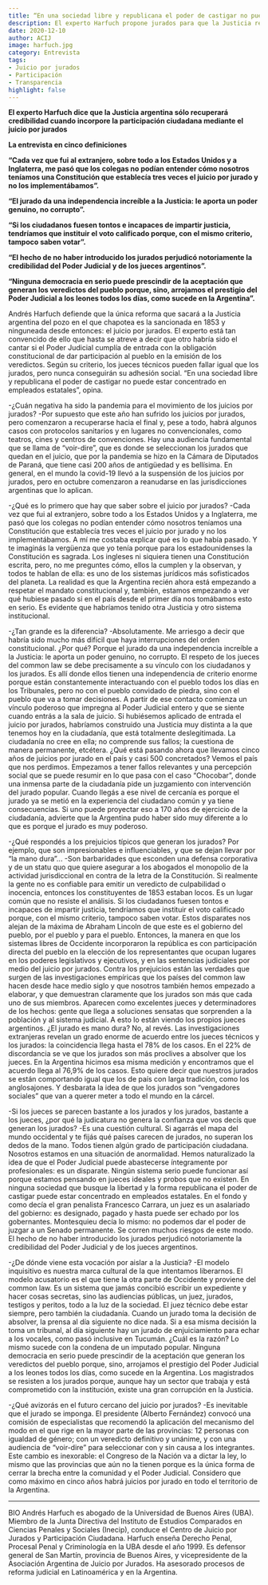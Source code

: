 ```yaml
---
title: “En una sociedad libre y republicana el poder de castigar no puede estar concentrado en empleados estatales”
description: El experto Harfuch propone jurados para que la Justicia recupere credibilidad.
date: 2020-12-10
author: ACIJ
image: harfuch.jpg
category: Entrevista
tags:
- Juicio por jurados
- Participación
- Transparencia
highlight: false
---
```



**El experto Harfuch dice que la Justicia argentina sólo recuperará credibilidad cuando incorpore la participación ciudadana mediante el juicio por jurados**

**La entrevista en cinco definiciones**

**“Cada vez que fui al extranjero, sobre todo a los Estados Unidos y a Inglaterra, me pasó que los colegas no podían entender cómo nosotros teníamos una Constitución que establecía tres veces el juicio por jurado y no los implementábamos”.** 

**“El jurado da una independencia increíble a la Justicia: le aporta un poder genuino, no corrupto”.**

**“Si los ciudadanos fuesen tontos e incapaces de impartir justicia, tendríamos que instituir el voto calificado porque, con el mismo criterio, tampoco saben votar”.**

**“El hecho de no haber introducido los jurados perjudicó notoriamente la credibilidad del Poder Judicial y de los jueces argentinos”.** 

**“Ninguna democracia en serio puede prescindir de la aceptación que generan los veredictos del pueblo porque, sino, arrojamos el prestigio del Poder Judicial a los leones todos los días, como sucede en la Argentina”.**




Andrés Harfuch defiende que la única reforma que sacará a la Justicia argentina del pozo en el que chapotea es la sancionada en 1853 y ninguneada desde entonces: el juicio por jurados. El experto está tan convencido de ello que hasta se atreve a decir que otro habría sido el cantar si el Poder Judicial cumplía de entrada con la obligación constitucional de dar participación al pueblo en la emisión de los veredictos. Según su criterio, los jueces técnicos pueden fallar igual que los jurados, pero nunca conseguirán su adhesión social. “En una sociedad libre y republicana el poder de castigar no puede estar concentrado en empleados estatales”, opina.

-¿Cuán negativa ha sido la pandemia para el movimiento de los juicios por jurados?
-Por supuesto que este año han sufrido los juicios por jurados, pero comenzaron a recuperarse hacia el final y, pese a todo, habrá algunos casos con protocolos sanitarios y en lugares no convencionales, como teatros, cines y centros de convenciones. Hay una audiencia fundamental que se llama de “voir-dire”, que es donde se seleccionan los jurados que quedan en el juicio, que por la pandemia se hizo en la Cámara de Diputados de Paraná, que tiene casi 200 años de antigüedad y es bellísima. En general, en el mundo la covid-19 llevó a la suspensión de los juicios por jurados, pero en octubre comenzaron a reanudarse en las jurisdicciones argentinas que lo aplican.

-¿Qué es lo primero que hay que saber sobre el juicio por jurados?
-Cada vez que fui al extranjero, sobre todo a los Estados Unidos y a Inglaterra, me pasó que los colegas no podían entender cómo nosotros teníamos una Constitución que establecía tres veces el juicio por jurado y no los implementábamos. A mí me costaba explicar qué es lo que había pasado. Y te imaginás la vergüenza que yo tenía porque para los estadounidenses la Constitución es sagrada. Los ingleses ni siquiera tienen una Constitución escrita, pero, no me preguntes cómo, ellos la cumplen y la observan, y todos te hablan de ella: es uno de los sistemas jurídicos más sofisticados del planeta. La realidad es que la Argentina recién ahora está empezando a respetar el mandato constitucional y, también, estamos empezando a ver qué hubiese pasado si en el país desde el primer día nos tomábamos esto en serio. Es evidente que habríamos tenido otra Justicia y otro sistema institucional.

-¿Tan grande es la diferencia?
-Absolutamente. Me arriesgo a decir que habría sido mucho más difícil que haya interrupciones del orden constitucional. ¿Por qué? Porque el jurado da una independencia increíble a la Justicia: le aporta un poder genuino, no corrupto. El respeto de los jueces del common law se debe precisamente a su vínculo con los ciudadanos y los jurados. Es allí donde ellos tienen una independencia de criterio enorme porque están constantemente interactuando con el pueblo todos los días en los Tribunales, pero no con el pueblo convidado de piedra, sino con el pueblo que va a tomar decisiones. A partir de ese contacto comienza un vínculo poderoso que impregna al Poder Judicial entero y que se siente cuando entrás a la sala de juicio. Si hubiésemos aplicado de entrada el juicio por jurados, habríamos construido una Justicia muy distinta a la que tenemos hoy en la ciudadanía, que está totalmente deslegitimada. La ciudadanía no cree en ella; no comprende sus fallos; la cuestiona de manera permanente, etcétera. ¿Qué está pasando ahora que llevamos cinco años de juicios por jurado en el país y casi 500 concretados? Vemos el país que nos perdimos. Empezamos a tener fallos relevantes y una percepción social que se puede resumir en lo que pasa con el caso “Chocobar”, donde una inmensa parte de la ciudadanía pide un juzgamiento con intervención del jurado popular. Cuando llegás a ese nivel de cercanía es porque el jurado ya se metió en la experiencia del ciudadano común y ya tiene consecuencias. Si uno puede proyectar eso a 170 años de ejercicio de la ciudadanía, advierte que la Argentina pudo haber sido muy diferente a lo que es porque el jurado es muy poderoso.

-¿Qué respondés a los prejuicios típicos que generan los jurados? Por ejemplo, que son impresionables e influenciables, y que se dejan llevar por “la mano dura”...
-Son barbaridades que esconden una defensa corporativa y de un statu quo que quiere asegurar a los abogados el monopolio de la actividad jurisdiccional en contra de la letra de la Constitución. Si realmente la gente no es confiable para emitir un veredicto de culpabilidad o inocencia, entonces los constituyentes de 1853 estaban locos. Es un lugar común que no resiste el análisis. Si los ciudadanos fuesen tontos e incapaces de impartir justicia, tendríamos que instituir el voto calificado porque, con el mismo criterio, tampoco saben votar. Estos disparates nos alejan de la máxima de Abraham Lincoln de que este es el gobierno del pueblo, por el pueblo y para el pueblo. Entonces, la manera en que los sistemas libres de Occidente incorporaron la república es con participación directa del pueblo en la elección de los representantes que ocupan lugares en los poderes legislativos y ejecutivos, y en las sentencias judiciales por medio del juicio por jurados. Contra los prejuicios están las verdades que surgen de las investigaciones empíricas que los países del common law hacen desde hace medio siglo y que nosotros también hemos empezado a elaborar, y que demuestran claramente que los jurados son más que cada uno de sus miembros. Aparecen como excelentes jueces y determinadores de los hechos: gente que llega a soluciones sensatas que sorprenden a la población y al sistema judicial. A esto lo están viendo los propios jueces argentinos. ¿El jurado es mano dura? No, al revés. Las investigaciones extranjeras revelan un grado enorme de acuerdo entre los jueces técnicos y los jurados: la coincidencia llega hasta el 78% de los casos. En el 22% de discordancia se ve que los jurados son más proclives a absolver que los jueces. En la Argentina hicimos esa misma medición y encontramos que el acuerdo llega al 76,9% de los casos. Esto quiere decir que nuestros jurados se están comportando igual que los de país con larga tradición, como los anglosajones. Y desbarata la idea de que los jurados son “vengadores sociales” que van a querer meter a todo el mundo en la cárcel.

-Si los jueces se parecen bastante a los jurados y los jurados, bastante a los jueces, ¿por qué la judicatura no genera la confianza que vos decís que generan los jurados?
-Es una cuestión cultural. Si agarrás el mapa del mundo occidental y te fijás qué países carecen de jurados, no superan los dedos de la mano. Todos tienen algún grado de participación ciudadana. Nosotros estamos en una situación de anormalidad. Hemos naturalizado la idea de que el Poder Judicial puede abastecerse íntegramente por profesionales: es un disparate. Ningún sistema serio puede funcionar así porque estamos pensando en jueces ideales y probos que no existen. En ninguna sociedad que busque la libertad y la forma republicana el poder de castigar puede estar concentrado en empleados estatales. En el fondo y como decía el gran penalista Francesco Carrara, un juez es un asalariado del gobierno: es designado, pagado y hasta puede ser echado por los gobernantes. Montesquieu decía lo mismo: no podemos dar el poder de juzgar a un Senado permanente. Se corren muchos riesgos de este modo. El hecho de no haber introducido los jurados perjudicó notoriamente la credibilidad del Poder Judicial y de los jueces argentinos. 

-¿De dónde viene esta vocación por aislar a la Justicia?
-El modelo inquisitivo es nuestra marca cultural de la que intentamos liberarnos. El modelo acusatorio es el que tiene la otra parte de Occidente y proviene del common law. Es un sistema que jamás concibió escribir un expediente y hacer cosas secretas, sino las audiencias públicas, un juez, jurados, testigos y peritos, todo a la luz de la sociedad. El juez técnico debe estar siempre, pero también la ciudadanía. Cuando un jurado toma la decisión de absolver, la prensa al día siguiente no dice nada. Si a esa misma decisión la toma un tribunal, al día siguiente hay un jurado de enjuiciamiento para echar a los vocales, como pasó inclusive en Tucumán. ¿Cuál es la razón? Lo mismo sucede con la condena de un imputado popular. Ninguna democracia en serio puede prescindir de la aceptación que generan los veredictos del pueblo porque, sino, arrojamos el prestigio del Poder Judicial a los leones todos los días, como sucede en la Argentina. Los magistrados se resisten a los jurados porque, aunque hay un sector que trabaja y está comprometido con la institución, existe una gran corrupción en la Justicia.

-¿Qué avizorás en el futuro cercano del juicio por jurados?
-Es inevitable que el jurado se imponga. El presidente (Alberto Fernández) convocó una comisión de especialistas que recomendó la aplicación del mecanismo del modo en el que rige en la mayor parte de las provincias: 12 personas con igualdad de género; con un veredicto definitivo y unánime, y con una audiencia de “voir-dire” para seleccionar con y sin causa a los integrantes. Este cambio es inexorable: el Congreso de la Nación va a dictar la ley, lo mismo que las provincias que aún no la tienen porque es la única forma de cerrar la brecha entre la comunidad y el Poder Judicial. Considero que como máximo en cinco años habrá juicios por jurado en todo el territorio de la Argentina.

***
BIO
Andrés Harfuch es abogado de la Universidad de Buenos Aires (UBA). Miembro de la Junta Directiva del Instituto de Estudios Comparados en Ciencias Penales y Sociales (Inecip), conduce el Centro de Juicio por Jurados y Participación Ciudadana. Harfuch enseña Derecho Penal, Procesal Penal y Criminología en la UBA desde el año 1999. Es defensor general de San Martín, provincia de Buenos Aires, y vicepresidente de la Asociación Argentina de Juicio por Jurados. Ha asesorado procesos de reforma judicial en Latinoamérica y en la Argentina.



